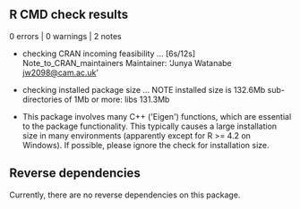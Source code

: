 ## R CMD check results

0 errors | 0 warnings | 2 notes

* checking CRAN incoming feasibility ... [6s/12s] Note_to_CRAN_maintainers
Maintainer: ‘Junya Watanabe <jw2098@cam.ac.uk>’

* checking installed package size ... NOTE
  installed size is 132.6Mb
  sub-directories of 1Mb or more:
    libs  131.3Mb

- This package involves many C++ ('Eigen') functions, which are essential to
  the package functionality. This typically causes a large installation size
  in many environments (apparently except for R >= 4.2 on Windows).
  If possible, please ignore the check for installation size.


## Reverse dependencies

Currently, there are no reverse dependencies on this package.

